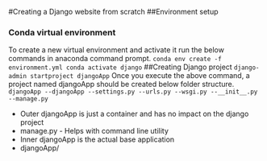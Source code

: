 #Creating a Django website from scratch
##Environment setup
### Conda virtual environment
To create a new virtual environment and activate it run the below commands in anaconda command prompt.
`
conda env create -f environment.yml
conda activate django
`
##Creating Django project
`
django-admin startproject djangoApp
`
Once you execute the above command, a project named djangoApp should be created below folder structure.
`
djangoApp
	--djangoApp
    	--settings.py
    	--urls.py
    	--wsgi.py
    	--__init__.py
	--manage.py
`
- Outer djangoApp is just a container and has no impact on the django project
- manage.py - Helps with command line utility
- Inner djangoApp is the actual base application
- djangoApp/